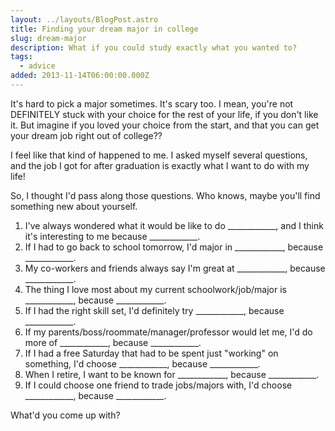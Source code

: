 ```yaml
---
layout: ../layouts/BlogPost.astro
title: Finding your dream major in college
slug: dream-major
description: What if you could study exactly what you wanted to?
tags:
  - advice
added: 2013-11-14T06:00:00.000Z
---
```


It's hard to pick a major sometimes. It's scary too. I mean, you're not DEFINITELY stuck with your choice for the rest of your life, if you don't like it. But imagine if you loved your choice from the start, and that you can get your dream job right out of college??

I feel like that kind of happened to me. I asked myself several questions, and the job I got for after graduation is exactly what I want to do with my life!

So, I thought I'd pass along those questions. Who knows, maybe you'll find something new about yourself.

1. I've always wondered what it would be like to do \_\_\_\_\_\_\_\_\_\_\_\_, and I think it's interesting to me because \_\_\_\_\_\_\_\_\_\_\_\_.
2. If I had to go back to school tomorrow, I'd major in \_\_\_\_\_\_\_\_\_\_\_\_, because \_\_\_\_\_\_\_\_\_\_\_\_.
3. My co-workers and friends always say I'm great at \_\_\_\_\_\_\_\_\_\_\_\_, because \_\_\_\_\_\_\_\_\_\_\_\_.
4. The thing I love most about my current schoolwork/job/major is \_\_\_\_\_\_\_\_\_\_\_\_, because \_\_\_\_\_\_\_\_\_\_\_\_.
5. If I had the right skill set, I'd definitely try \_\_\_\_\_\_\_\_\_\_\_\_, because \_\_\_\_\_\_\_\_\_\_\_\_.
6. If my parents/boss/roommate/manager/professor would let me, I'd do more of \_\_\_\_\_\_\_\_\_\_\_\_, because \_\_\_\_\_\_\_\_\_\_\_\_.
7. If I had a free Saturday that had to be spent just "working" on something, I'd choose \_\_\_\_\_\_\_\_\_\_\_\_, because \_\_\_\_\_\_\_\_\_\_\_\_.
8. When I retire, I want to be known for \_\_\_\_\_\_\_\_\_\_\_\_, because \_\_\_\_\_\_\_\_\_\_\_\_.
9. If I could choose one friend to trade jobs/majors with, I'd choose \_\_\_\_\_\_\_\_\_\_\_\_, because \_\_\_\_\_\_\_\_\_\_\_\_.

What'd you come up with?
